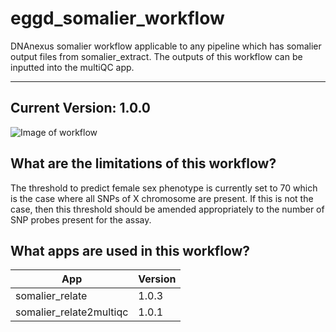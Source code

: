 # eggd_somalier_workflow

DNAnexus somalier workflow applicable to any pipeline which has somalier
output files from somalier_extract. The outputs of this workflow
can be inputted into the multiQC app.

-------

## Current Version: 1.0.0
![Image of workflow](img/somalier_workflow.png)

## What are the limitations of this workflow?

The threshold to predict female sex phenotype is currently set to
70 which is the case where all SNPs of X chromosome are present. If this
is not the case, then this threshold should be amended appropriately
to the number of SNP probes present for the assay.

## What apps are used in this workflow?

|  App 	| Version  	|
|---	|---	|
|somalier_relate       |1.0.3|
|somalier_relate2multiqc   |1.0.1|